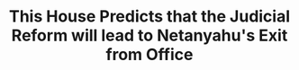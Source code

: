 ---
title: "This House Predicts that the Judicial Reform will lead to Netanyahu's Exit from Office"
infoslide: "The Israeli Judicial Reform led by the Netanyahu government seeks to curb the judiciary's influence over lawmaking and public policy by limiting the Supreme Court's power to exercise judicial review and granting the government control over judicial appointments"
round: "Round 4"
weight: 4
videos: ['aM1m-GhzN7s']
tags: ['Israel']
layout: "motion"
categories: ["motions"]
---